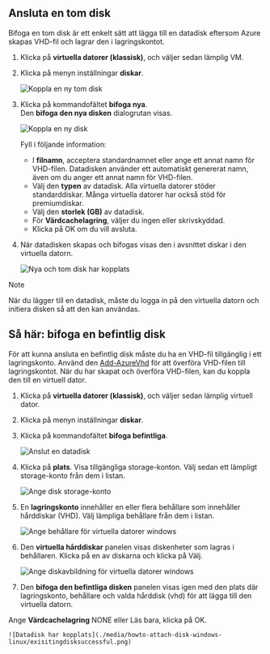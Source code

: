 


## <a name="attach-an-empty-disk"></a>Ansluta en tom disk
Bifoga en tom disk är ett enkelt sätt att lägga till en datadisk eftersom Azure skapas VHD-fil och lagrar den i lagringskontot.

1. Klicka på **virtuella datorer (klassisk)**, och väljer sedan lämplig VM.

2. Klicka på menyn inställningar **diskar**.

   ![Koppla en ny tom disk](./media/howto-attach-disk-windows-linux/menudisksattachnew.png)

3. Klicka på kommandofältet **bifoga nya**.  
    Den **bifoga den nya disken** dialogrutan visas.

    ![Koppla en ny disk](./media/howto-attach-disk-windows-linux/newdiskdetail.png)

    Fyll i följande information:
    - I **filnamn**, acceptera standardnamnet eller ange ett annat namn för VHD-filen. Datadisken använder ett automatiskt genererat namn, även om du anger ett annat namn för VHD-filen.
    - Välj den **typen** av datadisk. Alla virtuella datorer stöder standarddiskar. Många virtuella datorer har också stöd för premiumdiskar.
    - Välj den **storlek (GB)** av datadisk.
    - För **Värdcachelagring**, väljer du ingen eller skrivskyddad.
    - Klicka på OK om du vill avsluta.

4. När datadisken skapas och bifogas visas den i avsnittet diskar i den virtuella datorn.

   ![Nya och tom disk har kopplats](./media/howto-attach-disk-windows-linux/newdiskemptysuccessful.png)

> [!NOTE]
> När du lägger till en datadisk, måste du logga in på den virtuella datorn och initiera disken så att den kan användas.

## <a name="how-to-attach-an-existing-disk"></a>Så här: bifoga en befintlig disk
För att kunna ansluta en befintlig disk måste du ha en VHD-fil tillgänglig i ett lagringskonto. Använd den [Add-AzureVhd](https://msdn.microsoft.com/library/azure/dn495173.aspx) för att överföra VHD-filen till lagringskontot. När du har skapat och överföra VHD-filen, kan du koppla den till en virtuell dator.

1. Klicka på **virtuella datorer (klassisk)**, och väljer sedan lämplig virtuell dator.

2. Klicka på menyn inställningar **diskar**.

3. Klicka på kommandofältet **bifoga befintliga**.

    ![Anslut en datadisk](./media/howto-attach-disk-windows-linux/menudisksattachexisting.png)

4. Klicka på **plats**. Visa tillgängliga storage-konton. Välj sedan ett lämpligt storage-konto från dem i listan.

    ![Ange disk storage-konto](./media/howto-attach-disk-windows-linux/existdiskstorageaccounts.png)

5. En **lagringskonto** innehåller en eller flera behållare som innehåller hårddiskar (VHD). Välj lämpliga behållare från dem i listan.

    ![Ange behållare för virtuella datorer windows](./media/howto-attach-disk-windows-linux/existdiskcontainers.png)

6. Den **virtuella hårddiskar** panelen visas diskenheter som lagras i behållaren. Klicka på en av diskarna och klicka på Välj.

    ![Ange diskavbildning för virtuella datorer windows](./media/howto-attach-disk-windows-linux/existdiskvhds.png)

7. Den **bifoga den befintliga disken** panelen visas igen med den plats där lagringskonto, behållare och valda hårddisk (vhd) för att lägga till den virtuella datorn.

  Ange **Värdcachelagring** NONE eller Läs bara, klicka på OK.

    ![Datadisk har kopplats](./media/howto-attach-disk-windows-linux/exisitingdisksuccessful.png)
